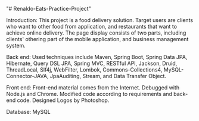"# Renaldo-Eats-Practice-Project" 

Introduction: This project is a food delivery solution. Target users are clients who want to other food from application, and restaurants that want to achieve online delivery. The page display consists of two parts, including clients' othering part of the mobile application, and business management system.

Back end: Used techniques include Maven, Spring Boot, Spring Data JPA, Hibernate, Query DSL JPA, Spring MVC, RESTful API, Jackson, Druid, ThreadLocal, Slf4j, WebFilter, Lombok, Commons-Collections4, MySQL-Connector-JAVA, JpaAuditing, Stream, and Data Transfer Object.

Front end: Front-end material comes from the Internet. Debugged with Node.js and Chrome. Modified code according to requirements and back-end code. Designed Logos by Photoshop.

Database: MySQL
